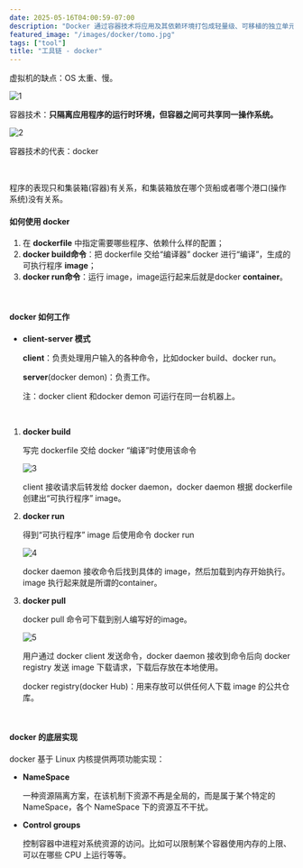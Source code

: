 ```yaml
---
date: 2025-05-16T04:00:59-07:00
description: "Docker 通过容器技术将应用及其依赖环境打包成轻量级、可移植的独立单元，实现“一次构建，随处运行”。Docker 包含三大核心：镜像、容器和仓库。"
featured_image: "/images/docker/tomo.jpg"
tags: ["tool"]
title: "工具链 - docker"
---
```


虚拟机的缺点：OS 太重、慢。

![1](/images/docker/1.JPG)

容器技术：**只隔离应用程序的运行时环境，但容器之间可共享同一操作系统。**

![2](/images/docker/2.JPG)

容器技术的代表：docker

<!--more-->

&nbsp;

程序的表现只和集装箱(容器)有关系，和集装箱放在哪个货船或者哪个港口(操作系统)没有关系。

#### 如何使用 docker

1. 在 **dockerfile** 中指定需要哪些程序、依赖什么样的配置；
2. **docker build命令**：把 dockerfile 交给“编译器” docker 进行“编译”，生成的可执行程序 **image**；
3. **docker run命令**：运行 image，image运行起来后就是docker **container**。

&nbsp;

#### docker 如何工作

+ **client-server 模式**

  **client**：负责处理用户输入的各种命令，比如docker build、docker run。

  **server**(docker demon)：负责工作。

  注：docker client 和docker demon 可运行在同一台机器上。

&nbsp;

1. **docker build**

   写完 dockerfile 交给 docker “编译”时使用该命令

   ![3](/images/docker/3.png)

   client 接收请求后转发给 docker daemon，docker daemon 根据 dockerfile 创建出“可执行程序” image。

2. **docker run**

   得到“可执行程序” image 后使用命令 docker run

   ![4](/images/docker/4.png)

   docker daemon 接收命令后找到具体的 image，然后加载到内存开始执行。image 执行起来就是所谓的container。

3. **docker pull**

   docker pull 命令可下载到别人编写好的image。

   ![5](/images/docker/5.png)

   用户通过 docker client 发送命令，docker daemon 接收到命令后向 docker registry 发送 image 下载请求，下载后存放在本地使用。

   docker registry(docker Hub)：用来存放可以供任何人下载 image 的公共仓库。

&nbsp;

#### docker 的底层实现

docker 基于 Linux 内核提供两项功能实现：

- **NameSpace**

  一种资源隔离方案，在该机制下资源不再是全局的，而是属于某个特定的 NameSpace，各个 NameSpace 下的资源互不干扰。

- **Control groups**

  控制容器中进程对系统资源的访问。比如可以限制某个容器使用内存的上限、可以在哪些 CPU 上运行等等。
